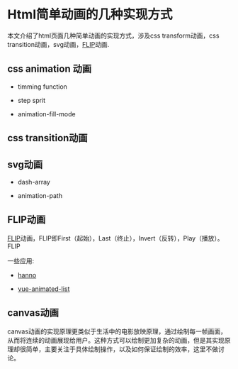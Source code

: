 # Html简单动画的几种实现方式

本文介绍了html页面几种简单动画的实现方式，涉及css transform动画，css transition动画，svg动画，[FLIP](https://aerotwist.com/blog/flip-your-animations/)动画.

## css animation 动画

- timming function 

- step sprit

- animation-fill-mode

## css transition动画

## svg动画

- dash-array

- animation-path

## FLIP动画

[FLIP](https://aerotwist.com/blog/flip-your-animations/)动画，FLIP即First（起始），Last（终止），Invert（反转），Play（播放）。
FLIP


一些应用:

- [hanno](https://arnan125.github.io/hanno/?n=10)

- [vue-animated-list](https://github.com/vuejs/vue-animated-list)

## canvas动画

canvas动画的实现原理更类似于生活中的电影放映原理，通过绘制每一帧画面，从而将连续的动画展现给用户。这种方式可以绘制更加复杂的动画，但是其实现原理却很简单，主要关注于具体绘制操作，以及如何保证绘制的效率，这里不做讨论。